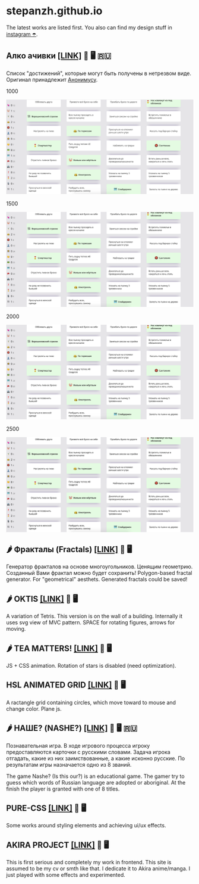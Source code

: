 # stepanzh.github.io
The latest works are listed first.
You also can find my design stuff in [instagram ☂️](https://instagram.com/stepanzh_design/).

## Алко ачивки [[LINK]](https://stepanzh.github.io/alco_achievements/) 📱 🖥️ 🇷🇺
Список "достижений", которые могут быть получены в нетрезвом виде.
Оригинал принадлежит [Анонимусу](https://2ch.hk).

1000

![](demo/1000.png)

1500

![](demo/1500.png)

2000

![](demo/2000.png)

2500

![](demo/2500.png)

## 🌶️ Фракталы (Fractals) [[LINK]](https://stepanzh.github.io/fractals/) 📵 🖥️
Генератор фракталов на основе многоугольников. Ценящим геометрию. Созданный Вами фрактал можно будет сохранить!
Polygon-based fractal generator. For "geometrical" aesthets. Generated fractals could be saved!

## 🌶️ OKTIS [[LINK]](https://stepanzh.github.io/oktis/) 📱 🖥️
A variation of Tetris. This version is on the wall of a building. Internally it uses svg view of MVC pattern.
SPACE for rotating figures, arrows for moving.

## 🌶️ TEA MATTERS! [[LINK]](https://stepanzh.github.io/tea-matters/) 📱 🖥️
JS + CSS animation. Rotation of stars is disabled (need optimization).

## HSL ANIMATED GRID [[LINK]](https://stepanzh.github.io/hsl-grid/) 📵 🖥️
A ractangle grid containing circles, which move toward to mouse and change color. Plane js.

## 🌶️ НАШЕ? (NASHE?) [[LINK]](https://stepanzh.github.io/etymology/) 📱 🖥️ 🇷🇺
Познавательная игра. В ходе игрового процесса игроку предоставляются карточки с русскими словами. Задача игрока отгадать, какие из них заимствованные, а какие исконно русские. По результатам игры назначается одно из 8 званий.

The game Nashe? (Is this our?) is an educational game. The gamer try to guess which words of Russian language are adopted or aboriginal. At the finish the player is granted with one of 8 titles.

## PURE-CSS [[LINK]](https://stepanzh.github.io/pure-css/) 📱 🖥️
Some works around styling elements and achieving ui/ux effects.

## AKIRA PROJECT [[LINK]](https://stepanzh.github.io/akira/) 📵 🖥️
This is first serious and completely my work in frontend. This site is assumed to be my cv or smth like that.
I dedicate it to Akira anime/manga. I just played with some effects and experimented.
